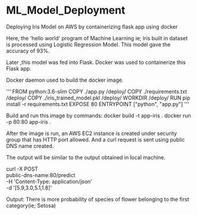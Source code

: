 # ML_Model_Deployment
Deploying Iris Model on AWS by containerizing flask app using docker

Here, the 'hello world' program of Machine Learning ie; Iris built in dataset is processed using Logistic Regression Model.
This model gave the accuracy of 93%.

Later ,this model was fed into Flask. Docker was used to containerize this Flask app.

Docker daemon used to build the docker image.

'''
FROM python:3.6-slim
COPY ./app.py /deploy/
COPY ./requirements.txt /deploy/
COPY ./iris_trained_model.pkl /deploy/
WORKDIR /deploy/
RUN pip install -r requirements.txt
EXPOSE 80
ENTRYPOINT ["python", "app.py"]
'''

Build and run this image by commands:
docker build -t app-iris .
docker run -p 80:80 app-iris .

After the image is run, an AWS EC2 instance is created under security group that has HTTP port allowed. And a curl request is sent using public DNS name created.

The output will be similar to the output obtained in local machine.

curl -X POST \
public-dns-name:80/predict \
-H 'Content-Type: application/json' \
-d '[5.9,3.0,5.1,1.8]' 

Output:
There is more probability of species of flower belonging to the first category(ie; Setosa)
